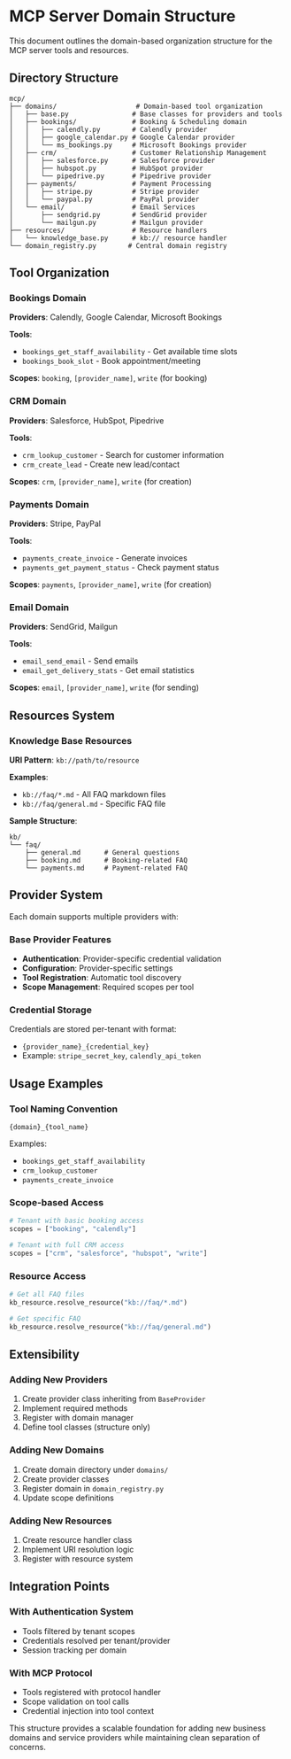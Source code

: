 # MCP Server Domain Structure

This document outlines the domain-based organization structure for the MCP server tools and resources.

## Directory Structure

```
mcp/
├── domains/                    # Domain-based tool organization
│   ├── base.py                # Base classes for providers and tools
│   ├── bookings/              # Booking & Scheduling domain
│   │   ├── calendly.py        # Calendly provider
│   │   ├── google_calendar.py # Google Calendar provider
│   │   └── ms_bookings.py     # Microsoft Bookings provider
│   ├── crm/                   # Customer Relationship Management
│   │   ├── salesforce.py      # Salesforce provider
│   │   ├── hubspot.py         # HubSpot provider
│   │   └── pipedrive.py       # Pipedrive provider
│   ├── payments/              # Payment Processing
│   │   ├── stripe.py          # Stripe provider
│   │   └── paypal.py          # PayPal provider
│   └── email/                 # Email Services
│       ├── sendgrid.py        # SendGrid provider
│       └── mailgun.py         # Mailgun provider
├── resources/                 # Resource handlers
│   └── knowledge_base.py      # kb:// resource handler
└── domain_registry.py        # Central domain registry
```

## Tool Organization

### Bookings Domain
**Providers**: Calendly, Google Calendar, Microsoft Bookings

**Tools**:
- `bookings_get_staff_availability` - Get available time slots
- `bookings_book_slot` - Book appointment/meeting

**Scopes**: `booking`, `[provider_name]`, `write` (for booking)

### CRM Domain  
**Providers**: Salesforce, HubSpot, Pipedrive

**Tools**:
- `crm_lookup_customer` - Search for customer information
- `crm_create_lead` - Create new lead/contact

**Scopes**: `crm`, `[provider_name]`, `write` (for creation)

### Payments Domain
**Providers**: Stripe, PayPal

**Tools**:
- `payments_create_invoice` - Generate invoices
- `payments_get_payment_status` - Check payment status

**Scopes**: `payments`, `[provider_name]`, `write` (for creation)

### Email Domain
**Providers**: SendGrid, Mailgun

**Tools**:
- `email_send_email` - Send emails
- `email_get_delivery_stats` - Get email statistics

**Scopes**: `email`, `[provider_name]`, `write` (for sending)

## Resources System

### Knowledge Base Resources
**URI Pattern**: `kb://path/to/resource`

**Examples**:
- `kb://faq/*.md` - All FAQ markdown files
- `kb://faq/general.md` - Specific FAQ file

**Sample Structure**:
```
kb/
└── faq/
    ├── general.md      # General questions
    ├── booking.md      # Booking-related FAQ
    └── payments.md     # Payment-related FAQ
```

## Provider System

Each domain supports multiple providers with:

### Base Provider Features
- **Authentication**: Provider-specific credential validation
- **Configuration**: Provider-specific settings
- **Tool Registration**: Automatic tool discovery
- **Scope Management**: Required scopes per tool

### Credential Storage
Credentials are stored per-tenant with format:
- `{provider_name}_{credential_key}`
- Example: `stripe_secret_key`, `calendly_api_token`

## Usage Examples

### Tool Naming Convention
```
{domain}_{tool_name}
```

Examples:
- `bookings_get_staff_availability`
- `crm_lookup_customer` 
- `payments_create_invoice`

### Scope-based Access
```python
# Tenant with basic booking access
scopes = ["booking", "calendly"]

# Tenant with full CRM access  
scopes = ["crm", "salesforce", "hubspot", "write"]
```

### Resource Access
```python
# Get all FAQ files
kb_resource.resolve_resource("kb://faq/*.md")

# Get specific FAQ
kb_resource.resolve_resource("kb://faq/general.md")
```

## Extensibility

### Adding New Providers
1. Create provider class inheriting from `BaseProvider`
2. Implement required methods
3. Register with domain manager
4. Define tool classes (structure only)

### Adding New Domains
1. Create domain directory under `domains/`
2. Create provider classes
3. Register domain in `domain_registry.py`
4. Update scope definitions

### Adding New Resources
1. Create resource handler class
2. Implement URI resolution logic
3. Register with resource system

## Integration Points

### With Authentication System
- Tools filtered by tenant scopes
- Credentials resolved per tenant/provider
- Session tracking per domain

### With MCP Protocol
- Tools registered with protocol handler
- Scope validation on tool calls
- Credential injection into tool context

This structure provides a scalable foundation for adding new business domains and service providers while maintaining clean separation of concerns.
